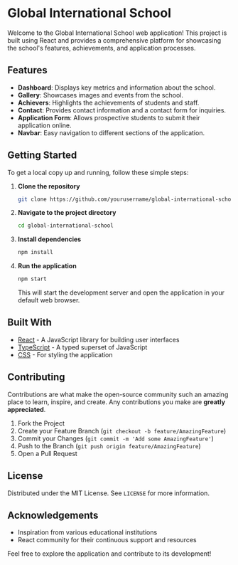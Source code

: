 # Global International School

Welcome to the Global International School web application! This project is built using React and provides a comprehensive platform for showcasing the school's features, achievements, and application processes.

## Features

- **Dashboard**: Displays key metrics and information about the school.
- **Gallery**: Showcases images and events from the school.
- **Achievers**: Highlights the achievements of students and staff.
- **Contact**: Provides contact information and a contact form for inquiries.
- **Application Form**: Allows prospective students to submit their application online.
- **Navbar**: Easy navigation to different sections of the application.

## Getting Started

To get a local copy up and running, follow these simple steps:

1. **Clone the repository**
   ```bash
   git clone https://github.com/yourusername/global-international-school.git
   ```

2. **Navigate to the project directory**
   ```bash
   cd global-international-school
   ```

3. **Install dependencies**
   ```bash
   npm install
   ```

4. **Run the application**
   ```bash
   npm start
   ```

   This will start the development server and open the application in your default web browser.

## Built With

- [React](https://reactjs.org/) - A JavaScript library for building user interfaces
- [TypeScript](https://www.typescriptlang.org/) - A typed superset of JavaScript
- [CSS](https://www.w3.org/Style/CSS/) - For styling the application

## Contributing

Contributions are what make the open-source community such an amazing place to learn, inspire, and create. Any contributions you make are **greatly appreciated**.

1. Fork the Project
2. Create your Feature Branch (`git checkout -b feature/AmazingFeature`)
3. Commit your Changes (`git commit -m 'Add some AmazingFeature'`)
4. Push to the Branch (`git push origin feature/AmazingFeature`)
5. Open a Pull Request

## License

Distributed under the MIT License. See `LICENSE` for more information.

## Acknowledgements

- Inspiration from various educational institutions
- React community for their continuous support and resources

Feel free to explore the application and contribute to its development!